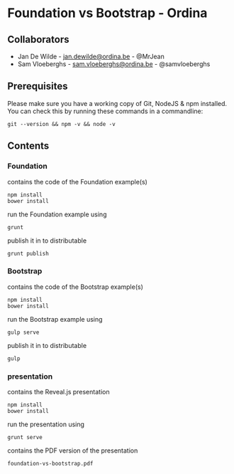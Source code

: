 # Foundation vs Bootstrap - Ordina

## Collaborators

* Jan De Wilde - jan.dewilde@ordina.be - @MrJean
* Sam Vloeberghs - sam.vloeberghs@ordina.be - @samvloeberghs

## Prerequisites

Please make sure you have a working copy of Git, NodeJS & npm installed. You can check this by running these commands
in a commandline:

    git --version && npm -v && node -v

## Contents

### Foundation

contains the code of the Foundation example(s)

    npm install
    bower install

run the Foundation example using

    grunt

publish it in to distributable

    grunt publish

### Bootstrap

contains the code of the Bootstrap example(s)

    npm install
    bower install
    
run the Bootstrap example using

    gulp serve
    
publish it in to distributable

    gulp

### presentation

contains the Reveal.js presentation

    npm install
    bower install

run the presentation using

    grunt serve

contains the PDF version of the presentation

    foundation-vs-bootstrap.pdf
